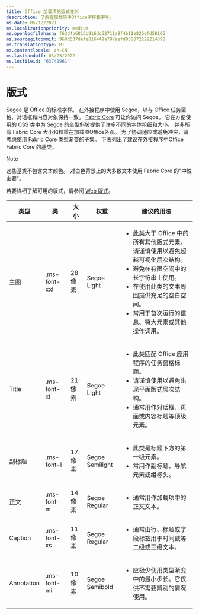 ```yaml
---
title: Office 加载项的版式准则
description: 了解在加载项中Office字样和字号。
ms.date: 05/12/2021
ms.localizationpriority: medium
ms.openlocfilehash: f63d4b6816b916dc52711a8f4b11e826efd58105
ms.sourcegitcommit: 968d637defe816449a797aefd930872229214898
ms.translationtype: MT
ms.contentlocale: zh-CN
ms.lasthandoff: 03/23/2022
ms.locfileid: "63742961"
---
```

# <a name="typography"></a>版式

Segoe 是 Office 的标准字样。 在外接程序中使用 Segoe，以与 Office 任务窗格、对话框和内容对象保持一致。 [Fabric Core](fabric-core.md) 可让你访问 Segoe。 它在方便使用的 CSS 类中为 Segoe 的全型斜坡提供了许多不同的字体粗细和大小。 并非所有 Fabric Core 大小和权重在加载项Office外观。 为了协调适应或避免冲突，请考虑使用 Fabric Core 类型渐变的子集。 下表列出了建议在外接程序中Office Fabric Core 的基类。

> [!NOTE]
> 这些基类不包含文本颜色。 对白色背景上的大多数文本使用 Fabric Core 的"中性主要"。
>
> 若要详细了解可用的版式，请参阅 [Web 版式](https://developer.microsoft.com/fluentui#/styles/web/typography)。

|类型 |类 |大小 |权重 |建议的用法 |
|------ |----- |---- |------ |----------------- |
|主图|.ms-font-xxl |28 像素 | Segoe Light |<ul><li>此类大于 Office 中的所有其他版式元素。请谨慎使用以避免超越可视化层次结构。</li><li>避免在有限空间中的长字符串上使用。</li><li>在使用此类的文本周围提供充足的空白空间。</li><li>常用于首次运行的信息、特大元素或其他操作调用。</li></ul> |
|Title|.ms-font-xl |21 像素 |Segoe Light | <ul><li>此类匹配 Office 应用程序的任务窗格标题。</li><li>请谨慎使用以避免出现平面版式层次结构。</li><li>通常用作对话框、页面或内容标题等顶级元素。</li></ul> |
|副标题|.ms-font-l |17 像素 |Segoe Semilight | <ul><li>此类是标题下方的第一级元素。</li><li>常用作副标题、导航元素或组标头。</li><ul> |
|正文|.ms-font-m |14 像素 |Segoe Regular |<ul><li>通常用作加载项中的正文文本。</li><ul>|
|Caption|.ms-font-xs |11 像素 | Segoe Regular |<ul><li>通常由行、标题或字段标签用于时间戳等二级或三级文本。</li><ul>|
|Annotation|.ms-font-mi |10 像素 |Segoe Semibold |<ul><li>应极少使用类型渐变中的最小步长。它仅供不需要辨别的情况使用。</li><ul>|
